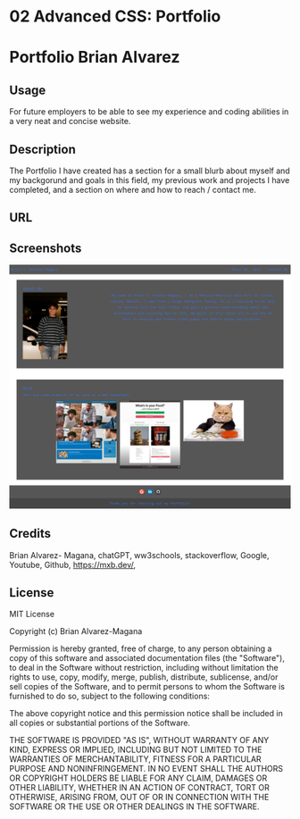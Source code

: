 # 02 Advanced CSS: Portfolio

# Portfolio Brian Alvarez

## Usage

For future employers to be able to see my experience and coding abilities in a very neat and concise website.

## Description

The Portfolio I have created has a section for a small blurb about myself and my backgorund and goals in this field, my previous work and projects I have completed, 
and a section on where and how to reach / contact me.

## URL


## Screenshots

<img src="./assets/photos/PortfolioPic.png" />


## Credits

Brian Alvarez- Magana, chatGPT, ww3schools, stackoverflow, Google, Youtube, Github, https://mxb.dev/, 

## License

MIT License

Copyright (c) Brian Alvarez-Magana

Permission is hereby granted, free of charge, to any person obtaining a copy of this software and associated documentation files (the "Software"), to deal in the Software without restriction, including without limitation the rights to use, copy, modify, merge, publish, distribute, sublicense, and/or sell copies of the Software, and to permit persons to whom the Software is furnished to do so, subject to the following conditions:

The above copyright notice and this permission notice shall be included in all copies or substantial portions of the Software.

THE SOFTWARE IS PROVIDED "AS IS", WITHOUT WARRANTY OF ANY KIND, EXPRESS OR IMPLIED, INCLUDING BUT NOT LIMITED TO THE WARRANTIES OF MERCHANTABILITY, FITNESS FOR A PARTICULAR PURPOSE AND NONINFRINGEMENT. IN NO EVENT SHALL THE AUTHORS OR COPYRIGHT HOLDERS BE LIABLE FOR ANY CLAIM, DAMAGES OR OTHER LIABILITY, WHETHER IN AN ACTION OF CONTRACT, TORT OR OTHERWISE, ARISING FROM, OUT OF OR IN CONNECTION WITH THE SOFTWARE OR THE USE OR OTHER DEALINGS IN THE SOFTWARE.